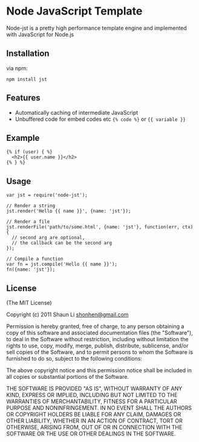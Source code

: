 # Node JavaScript Template

 Node-jst is a pretty high performance template engine and implemented with JavaScript for Node.js

## Installation

via npm:

    npm install jst

## Features

  * Automatically caching of intermediate JavaScript
  * Unbuffered code for embed codes etc `{% code %}` or `{{ variable }}`

## Example

    {% if (user) { %}
      <h2>{{ user.name }}</h2>
    {% } %}

## Usage

    var jst = require('node-jst');

    // Render a string
    jst.render('Hello {{ name }}', {name: 'jst'});

    // Render a file
    jst.renderFile('path/to/some.html', {name: 'jst'}, function(err, ctx) {
      // second arg are optional,
      // the callback can be the second arg
    });

    // Compile a function
    var fn = jst.compile('Hello {{ name }}');
    fn({name: 'jst'});

## License 

(The MIT License)

Copyright (c) 2011 Shaun Li <shonhen@gmail.com>

Permission is hereby granted, free of charge, to any person obtaining a copy
of this software and associated documentation files (the "Software"), to deal
in the Software without restriction, including without limitation the rights
to use, copy, modify, merge, publish, distribute, sublicense, and/or sell
copies of the Software, and to permit persons to whom the Software is
furnished to do so, subject to the following conditions:

The above copyright notice and this permission notice shall be included in
all copies or substantial portions of the Software.

THE SOFTWARE IS PROVIDED "AS IS", WITHOUT WARRANTY OF ANY KIND, EXPRESS OR
IMPLIED, INCLUDING BUT NOT LIMITED TO THE WARRANTIES OF MERCHANTABILITY,
FITNESS FOR A PARTICULAR PURPOSE AND NONINFRINGEMENT. IN NO EVENT SHALL THE
AUTHORS OR COPYRIGHT HOLDERS BE LIABLE FOR ANY CLAIM, DAMAGES OR OTHER
LIABILITY, WHETHER IN AN ACTION OF CONTRACT, TORT OR OTHERWISE, ARISING FROM,
OUT OF OR IN CONNECTION WITH THE SOFTWARE OR THE USE OR OTHER DEALINGS IN
THE SOFTWARE.

